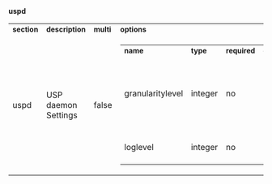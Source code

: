 <tbody><tr><td colspan="2"><div style="font-weight: bold">uspd</div><table style="width:100%"><tbody><tr><td><div style="font-weight: bold; font-size: 14px">section</div></td><td><div style="font-weight: bold; font-size: 14px">description</div></td><td><div style="font-weight: bold; font-size: 14px">multi</div></td><td><div style="font-weight: bold; font-size: 14px">options</div></td></tr><tr><td class="td_row_even"><div class="td_row_even">uspd</div></td><td class="td_row_even"><div class="td_row_even">USP daemon Settings</div></td><td class="td_row_even"><div class="td_row_even">false</div></td><td class="td_row_even"><table style="width:100%"><tbody><tr><td><div style="font-weight: bold; font-size: 14px">name</div></td><td><div style="font-weight: bold; font-size: 14px">type</div></td><td><div style="font-weight: bold; font-size: 14px">required</div></td><td><div style="font-weight: bold; font-size: 14px">default</div></td><td><div style="font-weight: bold; font-size: 14px">description</div></td></tr><tr><td class="td_row_even"><div class="td_row_even">granularitylevel</div></td><td class="td_row_even"><div class="td_row_even">integer</div></td><td class="td_row_even"><div class="td_row_even">no</div></td><td class="td_row_even"><div class="td_row_even">0</div></td><td class="td_row_even"><div class="td_row_even">Creates ubus objects along with object names, depth of object name depends on granularitylevel</div></td></tr><tr><td class="td_row_odd"><div class="td_row_odd">loglevel</div></td><td class="td_row_odd"><div class="td_row_odd">integer</div></td><td class="td_row_odd"><div class="td_row_odd">no</div></td><td class="td_row_odd"><div class="td_row_odd">1</div></td><td class="td_row_odd"><div class="td_row_odd">Internal loglevel for debuging</div></td></tr></tbody></table></td></tr></tbody></table></td></tr></tbody>